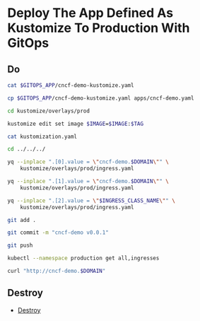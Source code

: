 # Deploy The App Defined As Kustomize To Production With GitOps

## Do

```bash
cat $GITOPS_APP/cncf-demo-kustomize.yaml

cp $GITOPS_APP/cncf-demo-kustomize.yaml apps/cncf-demo.yaml

cd kustomize/overlays/prod

kustomize edit set image $IMAGE=$IMAGE:$TAG

cat kustomization.yaml

cd ../../../

yq --inplace ".[0].value = \"cncf-demo.$DOMAIN\"" \
    kustomize/overlays/prod/ingress.yaml

yq --inplace ".[1].value = \"cncf-demo.$DOMAIN\"" \
    kustomize/overlays/prod/ingress.yaml

yq --inplace ".[2].value = \"$INGRESS_CLASS_NAME\"" \
    kustomize/overlays/prod/ingress.yaml

git add .

git commit -m "cncf-demo v0.0.1"

git push

kubectl --namespace production get all,ingresses

curl "http://cncf-demo.$DOMAIN"
```

## Destroy

* [Destroy](../destroy/rejekts-paris-production)
